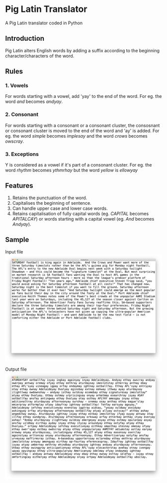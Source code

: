 # Pig Latin Translator
A Pig Latin translator coded in Python

## Introduction 
Pig Latin alters English words by adding a suffix according to the beginning character/characters of the word.

## Rules
### 1. Vowels
For words starting with a vowel, add 'yay' to the end of the word. For eg. the word *and* becomes *andyay*.

### 2. Consonant
For words starting with a consonant or a consonant cluster, the consosnant or consonant cluster is moved to the end of the word and 'ay' is added. For eg. the word *simple* becomes *implesay* and the word *crows* becomes *owscray*.

### 3. Exceptions
Y is considered as a vowel if it's part of a consonant cluster. For eg. the word *rhythm* becomes *ythmrhay* but the word *yellow* is *ellowyay*

## Features 
1. Retains the punctuation of the word.
2. Capitalises the beginning of sentence.
3. Can handle upper case and lower case words.
4. Retains capitalisation of fully capital words (eg. *CAPITAL* becomes *APITALCAY*) or words starting with a capital vowel (eg. *And* becomes *Andyay*).

## Sample
Input file
![Original File](/Screenshots/Output.png)

Output file
![Output File](/Screenshots/Input.png)
